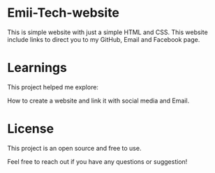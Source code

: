 # Emii-Tech-website
This is simple website with just a simple HTML and CSS. This website include links to direct you to my GitHub, Email and Facebook page.

# Learnings
This project helped me explore:

  How to create a website and link it with social media and Email.

# License
This project is an open source and free to use.

Feel free to reach out if you have any questions or suggestion!
